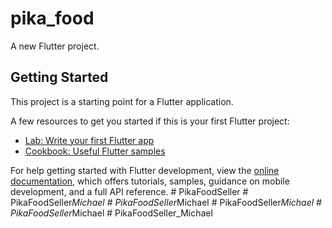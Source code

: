 # pika_food

A new Flutter project.

## Getting Started

This project is a starting point for a Flutter application.

A few resources to get you started if this is your first Flutter project:

- [Lab: Write your first Flutter app](https://docs.flutter.dev/get-started/codelab)
- [Cookbook: Useful Flutter samples](https://docs.flutter.dev/cookbook)

For help getting started with Flutter development, view the
[online documentation](https://docs.flutter.dev/), which offers tutorials,
samples, guidance on mobile development, and a full API reference.
#   P i k a F o o d S e l l e r  
 #   P i k a F o o d S e l l e r _ M i c h a e l  
 #   P i k a F o o d S e l l e r _ M i c h a e l  
 #   P i k a F o o d S e l l e r _ M i c h a e l  
 #   P i k a F o o d S e l l e r _ M i c h a e l  
 #   P i k a F o o d S e l l e r _ M i c h a e l  
 